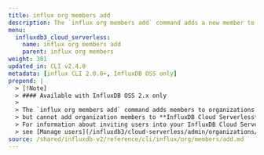 ```yaml
---
title: influx org members add
description: The `influx org members add` command adds a new member to an organization in InfluxDB.
menu:
  influxdb3_cloud_serverless:
    name: influx org members add
    parent: influx org members
weight: 301
updated_in: CLI v2.4.0
metadata: [influx CLI 2.0.0+, InfluxDB OSS only]
prepend: |
  > [!Note]
  > #### Available with InfluxDB OSS 2.x only
  >
  > The `influx org members add` command adds members to organizations in **InfluxDB OSS 2.x**,
  > but cannot add organization members to **InfluxDB Cloud Serverless**.
  > For information about inviting users into your InfluxDB Cloud Serverless organization,
  > see [Manage users](/influxdb3/cloud-serverless/admin/organizations/users/).
source: /shared/influxdb-v2/reference/cli/influx/org/members/add.md
---
```


<!-- The content for this page is at
// SOURCE content/shared/influxdb-v2/reference/cli/influx/org/members/add.md -->

